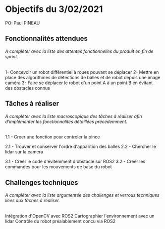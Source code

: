 # Objectifs du 3/02/2021

PO: Paul PINEAU


## Fonctionnalités attendues

###### A compléter avec la liste des attentes fonctionnelles du produit en fin de sprint.

1- Concevoir un robot différentiel à roues pouvant se déplacer
2- Mettre en place des algorithmes de détections de balles et de robot depuis une image caméra
3- Faire se déplacer le robot d'un point A à un point B en évitant des obstacles connus

## Tâches à réaliser

###### A compléter avec la liste macroscopique des tâches à réaliser afin d'implémenter les fonctionnalités détaillées précédemment.

1.1 - Creer une fonction pour controler la pince

2.1 - Trouver et conserver l'ordre d'apparition des balles 
2.2 - Chercher le lidar sur la camera

3.1 - Creer le code d'évitemment d'obstacle sur ROS2
3.2 - Creer les commandes pour les mouvements de base du robot

## Challenges techniques

###### A compléter avec la liste argumentée des challenges et verrous techniques liées aux tâches à réaliser.

Intégration d'OpenCV avec ROS2
Cartographier l'environnement avec un lidar
Contrôle du robot préalablement concu via ROS2


